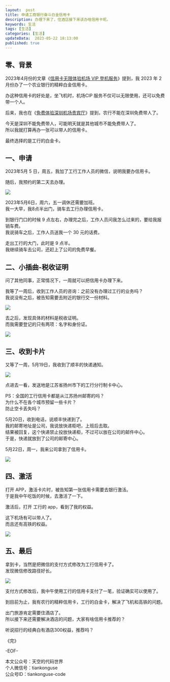 ```yaml
---   
layout:  post  
title: 申请工商银行奋斗白金信用卡    
description: 办理下来了，住酒店接下来该办啥信用卡呢。          
keywords: 生活  
tags: [生活]    
categories: [生活]  
updateData:  2023-05-22 18:13:00  
published: true  
---  
```



## 零、背景  


2023年4月份的文章《[信用卡无限体验机场 VIP 登机服务](https://mp.weixin.qq.com/s/v8C3SvLYW9XWx3Cg0foXvQ)》提到，我 2023 年 2 月份办了一个农业银行的精粹白金信用卡。  


办这种信用卡的好处是，坐飞机时，机场CIP 服务不仅可以无限使用，还可以免费带一个人。  



后来，我也在《[免费体验深圳机场贵宾厅](https://mp.weixin.qq.com/s/xDxO54NwF2gC0xvzjgrS_g)》提到，农行不能在深圳免费带人了。  



今天是深圳不能免费带人，可能明天就是其他城市不能免费带人了。  
所以我就打算再办一张可以带人的信用卡。  


最终选择的是工行的白金卡。  


## 一、申请  


2023年5月 5 日，周五，我加了工行工作人员的微信，说明我要办信用卡。  


随后，我预约的第二天去办理。  


![](https://res2023.tiankonguse.com/images/2023/05/22/001.png)



2023年5月6日，周六，五一调休还需要加班。  
我一大早，我8点半出门，骑车去工行办理信用卡。  


到银行门口的时候 9 点左右，办理完之后，工作人员问我怎么过来的，要给我报销车费。  
我说骑车之后，工作人员送我一个 30 元的话费。  


走出工行的大门，此时是 9 点半。  
我继续骑车去公司，还赶上了公司的免费早餐。  


## 二、小插曲-税收证明  


问了其他同事，正常情况下，一周就可以把信用卡办理下来。  


我等了一周后，收到工作人员的咨询：之前没有办理过工行的业务吗？  
我说没有之后，被告知需要去附近的银行交一份材料。  


![](https://res2023.tiankonguse.com/images/2023/05/22/002.png)



去之后，发现具体的材料是税收证明。  
而我需要登记的只有两项：名字和身份证。  



![](https://res2023.tiankonguse.com/images/2023/05/22/003.png)


## 三、收到卡片  


又等了一周，5月19日，我收到了顺丰的快递通知。  


![](https://res2023.tiankonguse.com/images/2023/05/22/004.png)


点进去一看，发送地是江苏省扬州市下的工行分行制卡中心。  


PS：全国的工行信用卡都是从江苏扬州邮寄的吗？  
为什么不在各个城市预留一些卡片？  
防止空卡丢失吗？      



5月20日，收到电话，说顺丰快递到了。  
我的邮寄地址是公司，我说放快递柜吧，上班后去取。  
结果被回复，这个快递禁止投放快递柜，不过可以放在公司的邮件中心。  
于是，快递就放到了公司的邮寄中心。   


5月22日，周一，我来公司拿到了信用卡。  


![](https://res2023.tiankonguse.com/images/2023/05/22/005.png)



## 四、激活  


打开 APP，激活卡片时，被告知第一张信用卡需要去银行激活。  
于是我中午吃饭的时候，去激活了一下。  


激活后，打开 工行的 app，看到了我的权益。  


这下机场有可以带人了。  
而且还有高铁的权益。  


![](https://res2023.tiankonguse.com/images/2023/05/22/006.png)


## 五、最后  


拿到卡，当然是把微信的支付方式修改为工行信用卡了。  
发现微信修改路径好长。   


![](https://res2023.tiankonguse.com/images/2023/05/22/007.png)


支付方式修改后，我中午使用工行的信用卡支付了一笔，验证确实可以使用了。  



到目前为止，我有农行的精粹信用卡，工行的白金卡，解决了飞机和高铁的问题。  


出门旅游肯定需要住酒店了。  
所以接下来还需要解决酒店的问题，大家有啥信用卡推荐的？  


听说招行的经典白有酒店300权益，推荐吗？  


《完》  


-EOF-  



本文公众号：天空的代码世界  
个人微信号：tiankonguse  
公众号ID：tiankonguse-code  
  

